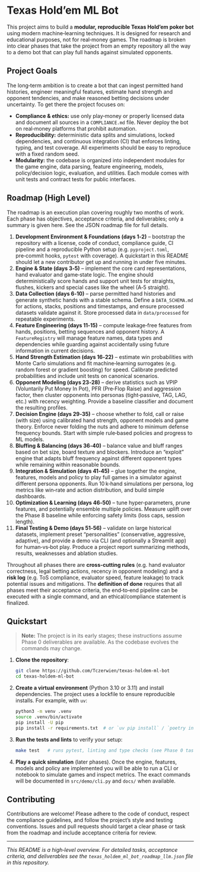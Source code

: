 # Texas Hold’em ML Bot

This project aims to build a **modular, reproducible Texas Hold’em poker bot** using modern machine‑learning techniques.  It is designed for research and educational purposes, not for real‑money games.  The roadmap is broken into clear phases that take the project from an empty repository all the way to a demo bot that can play full hands against simulated opponents.

## Project Goals

The long‑term ambition is to create a bot that can ingest permitted hand histories, engineer meaningful features, estimate hand strength and opponent tendencies, and make reasoned betting decisions under uncertainty.  To get there the project focuses on:

- **Compliance & ethics:** use only play‑money or properly licensed data and document all sources in a `COMPLIANCE.md` file.  Never deploy the bot on real‑money platforms that prohibit automation.
- **Reproducibility:** deterministic data splits and simulations, locked dependencies, and continuous integration (CI) that enforces linting, typing, and test coverage.  All experiments should be easy to reproduce with a fixed random seed.
- **Modularity:** the codebase is organized into independent modules for the game engine, data parsing, feature engineering, models, policy/decision logic, evaluation, and utilities.  Each module comes with unit tests and contract tests for public interfaces.

## Roadmap (High Level)

The roadmap is an execution plan covering roughly two months of work.  Each phase has objectives, acceptance criteria, and deliverables; only a summary is given here.  See the JSON roadmap file for full details.

1. **Development Environment & Foundations (days 1‑2)** – bootstrap the repository with a license, code of conduct, compliance guide, CI pipeline and a reproducible Python setup (e.g. `pyproject.toml`, pre‑commit hooks, `pytest` with coverage).  A quickstart in this README should let a new contributor get up and running in under five minutes.
2. **Engine & State (days 3‑5)** – implement the core card representations, hand evaluator and game‑state logic.  The engine should deterministically score hands and support unit tests for straights, flushes, kickers and special cases like the wheel (A‑5 straight).
3. **Data Collection (days 6‑10)** – parse permitted hand histories and generate synthetic hands with a stable schema.  Define a `DATA_SCHEMA.md` for actions, stacks, positions and timestamps, and ensure processed datasets validate against it.  Store processed data in `data/processed` for repeatable experiments.
4. **Feature Engineering (days 11‑15)** – compute leakage‑free features from hands, positions, betting sequences and opponent history.  A `FeatureRegistry` will manage feature names, data types and dependencies while guarding against accidentally using future information in current decisions.
5. **Hand Strength Estimation (days 16‑22)** – estimate win probabilities with Monte Carlo simulations and fit machine‑learning surrogates (e.g. random forest or gradient boosting) for speed.  Calibrate predicted probabilities and include unit tests on canonical scenarios.
6. **Opponent Modeling (days 23‑28)** – derive statistics such as VPIP (Voluntarily Put Money In Pot), PFR (Pre‑Flop Raise) and aggression factor, then cluster opponents into personas (tight‑passive, TAG, LAG, etc.) with recency weighting.  Provide a baseline classifier and document the resulting profiles.
7. **Decision Engine (days 29‑35)** – choose whether to fold, call or raise (with size) using calibrated hand strength, opponent models and game theory.  Enforce never folding the nuts and adhere to minimum defense frequency bounds.  Start with simple rule‑based policies and progress to ML models.
8. **Bluffing & Balancing (days 36‑40)** – balance value and bluff ranges based on bet size, board texture and blockers.  Introduce an “exploit” engine that adapts bluff frequency against different opponent types while remaining within reasonable bounds.
9. **Integration & Simulation (days 41‑45)** – glue together the engine, features, models and policy to play full games in a simulator against different persona opponents.  Run 10 k‑hand simulations per persona, log metrics like win‑rate and action distribution, and build simple dashboards.
10. **Optimization & Learning (days 46‑50)** – tune hyper‑parameters, prune features, and potentially ensemble multiple policies.  Measure uplift over the Phase 8 baseline while enforcing safety limits (loss caps, session length).
11. **Final Testing & Demo (days 51‑56)** – validate on large historical datasets, implement preset “personalities” (conservative, aggressive, adaptive), and provide a demo via CLI (and optionally a Streamlit app) for human‑vs‑bot play.  Produce a project report summarizing methods, results, weaknesses and ablation studies.

Throughout all phases there are **cross‑cutting rules** (e.g. hand evaluator correctness, legal betting actions, recency in opponent modeling) and a **risk log** (e.g. ToS compliance, evaluator speed, feature leakage) to track potential issues and mitigations.  The **definition of done** requires that all phases meet their acceptance criteria, the end‑to‑end pipeline can be executed with a single command, and an ethical/compliance statement is finalized.

## Quickstart

> **Note:** The project is in its early stages; these instructions assume Phase 0 deliverables are available.  As the codebase evolves the commands may change.

1. **Clone the repository**:

   ```bash
   git clone https://github.com/Tczerwien/texas-holdem-ml-bot
   cd texas-holdem-ml-bot
   ```

2. **Create a virtual environment** (Python 3.10 or 3.11) and install dependencies.  The project uses a lockfile to ensure reproducible installs.  For example, with `uv`:

   ```bash
   python3 -m venv .venv
   source .venv/bin/activate
   pip install -U pip
   pip install -r requirements.txt  # or `uv pip install` / `poetry install` once configured
   ```

3. **Run the tests and lints** to verify your setup:

   ```bash
   make test   # runs pytest, linting and type checks (see Phase 0 tasks)
   ```

4. **Play a quick simulation** (later phases).  Once the engine, features, models and policy are implemented you will be able to run a CLI or notebook to simulate games and inspect metrics.  The exact commands will be documented in `src/demo/cli.py` and `docs/` when available.

## Contributing

Contributions are welcome!  Please adhere to the code of conduct, respect the compliance guidelines, and follow the project’s style and testing conventions.  Issues and pull requests should target a clear phase or task from the roadmap and include acceptance criteria for review.

---

*This README is a high‑level overview.  For detailed tasks, acceptance criteria, and deliverables see the `texas_holdem_ml_bot_roadmap_llm.json` file in this repository.*
